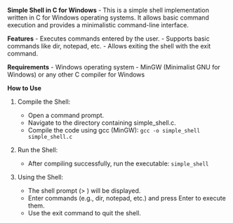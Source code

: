 **Simple Shell in C for Windows**
    - This is a simple shell implementation written in C for Windows      operating systems. It allows basic command execution and provides a minimalistic command-line interface.

**Features**
    - Executes commands entered by the user.
    - Supports basic commands like dir, notepad, etc.
    - Allows exiting the shell with the exit command.

**Requirements**
    - Windows operating system
    - MinGW (Minimalist GNU for Windows) or any other C compiler for Windows

**How to Use**
1. Compile the Shell:
    - Open a command prompt.
    - Navigate to the directory containing simple_shell.c.
    - Compile the code using gcc (MinGW):
        `gcc -o simple_shell simple_shell.c`

2. Run the Shell:
    - After compiling successfully, run the executable:
        `simple_shell`

3. Using the Shell:
    - The shell prompt (> ) will be displayed.
    - Enter commands (e.g., dir, notepad, etc.) and press Enter to execute them.
    - Use the exit command to quit the shell.
